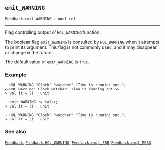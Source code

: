 ## `emit_WARNING`

``` hol4
Feedback.emit_WARNING : bool ref
```

------------------------------------------------------------------------

Flag controlling output of `HOL_WARNING` function.

The boolean flag `emit_WARNING` is consulted by `HOL_WARNING` when it
attempts to print its argument. This flag is not commonly used, and it
may disappear or change in the future.

The default value of `emit_WARNING` is `true`.

### Example

``` hol4
- HOL_WARNING "Clock" "watcher" "Time is running out.";
<<HOL warning: Clock.watcher: Time is running out.>>
> val it = () : unit

- emit_WARNING := false;
> val it = () : unit

- HOL_WARNING "Clock" "watcher" "Time is running out.";
> val it = () : unit
```

### See also

[`Feedback`](#Feedback),
[`Feedback.HOL_WARNING`](#Feedback.HOL_WARNING),
[`Feedback.emit_ERR`](#Feedback.emit_ERR),
[`Feedback.emit_MESG`](#Feedback.emit_MESG)
